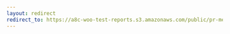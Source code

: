 ```yaml
---
layout: redirect
redirect_to: https://a8c-woo-test-reports.s3.amazonaws.com/public/pr-merge/43777/e2e/index.html
---
```

